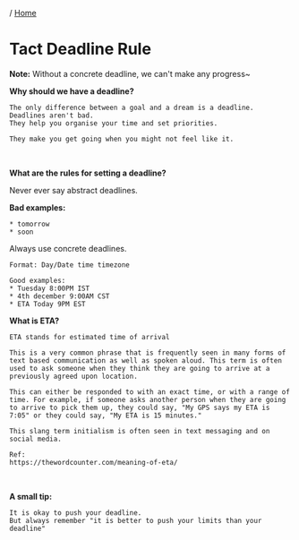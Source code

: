 / [Home](index.md)

# Tact Deadline Rule

**Note:** Without a concrete deadline, we can't make any progress~



**Why should we have a deadline?**

```
The only difference between a goal and a dream is a deadline. 
Deadlines aren't bad. 
They help you organise your time and set priorities.

They make you get going when you might not feel like it.
```

<br/>

**What are the rules for setting a deadline?**

Never ever say abstract deadlines.

**Bad examples:**
```
* tomorrow
* soon
```


Always use concrete deadlines.

```
Format: Day/Date time timezone
 
Good examples:
* Tuesday 8:00PM IST
* 4th december 9:00AM CST
* ETA Today 9PM EST
```



**What is ETA?**
```
ETA stands for estimated time of arrival

This is a very common phrase that is frequently seen in many forms of text based communication as well as spoken aloud. This term is often used to ask someone when they think they are going to arrive at a previously agreed upon location. 

This can either be responded to with an exact time, or with a range of time. For example, if someone asks another person when they are going to arrive to pick them up, they could say, "My GPS says my ETA is 7:05" or they could say, "My ETA is 15 minutes." 

This slang term initialism is often seen in text messaging and on social media.

Ref:
https://thewordcounter.com/meaning-of-eta/
```

<br/>

**A small tip:**
```
It is okay to push your deadline. 
But always remember "it is better to push your limits than your deadline"
```
  


